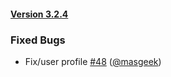 #### [Version 3.2.4](https://IITA-AKILIMO/rya-android/releases/tag/3.2.4) 
### Fixed Bugs 
- Fix/user profile [#48](https://IITA-AKILIMO/rya-android/issues/#48) ([@masgeek](https://github.com/@masgeek))
 
 
